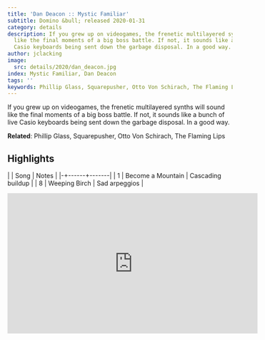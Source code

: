 ```yaml
---
title: 'Dan Deacon :: Mystic Familiar'
subtitle: Domino &bull; released 2020-01-31
category: details
description: If you grew up on videogames, the frenetic multilayered synths will sound
  like the final moments of a big boss battle. If not, it sounds like a bunch of live
  Casio keyboards being sent down the garbage disposal. In a good way.
author: jclacking
image:
  src: details/2020/dan_deacon.jpg
index: Mystic Familiar, Dan Deacon
tags: ''
keywords: Phillip Glass, Squarepusher, Otto Von Schirach, The Flaming Lips, Domino
---
```

If you grew up on videogames, the frenetic multilayered synths will sound like the final moments of a big boss battle. If not, it sounds like a bunch of live Casio keyboards being sent down the garbage disposal. In a good way.<!--more-->

**Related**: Phillip Glass, Squarepusher, Otto Von Schirach, The Flaming Lips

## Highlights

| | Song | Notes |
|-+------+-------|
| 1 | Become a Mountain | Cascading buildup |
| 8 | Weeping Birch | Sad arpeggios |

<div class="tlo-detail-video"><iframe width="560" height="315" src="https://www.youtube.com/embed/5YsvMbX-F7k" frameborder="0" allow="autoplay; encrypted-media" allowfullscreen></iframe></div>

